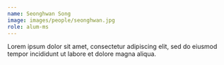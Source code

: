 ```yaml
---
name: Seonghwan Song
image: images/people/seonghwan.jpg
role: alum-ms
---
```


Lorem ipsum dolor sit amet, consectetur adipiscing elit, sed do eiusmod tempor incididunt ut labore et dolore magna aliqua.
